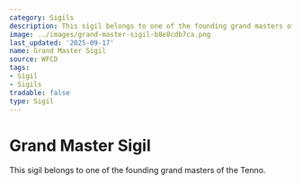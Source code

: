 ```yaml
---
category: Sigils
description: This sigil belongs to one of the founding grand masters of the Tenno.
image: ../images/grand-master-sigil-b8e8cdb7ca.png
last_updated: '2025-09-17'
name: Grand Master Sigil
source: WFCD
tags:
- Sigil
- Sigils
tradable: false
type: Sigil
---
```


# Grand Master Sigil

This sigil belongs to one of the founding grand masters of the Tenno.

